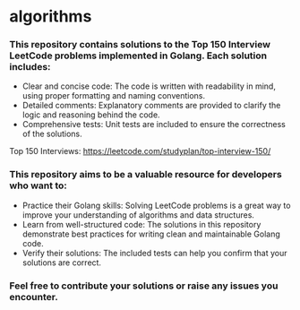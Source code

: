 # algorithms

### This repository contains solutions to the Top 150 Interview LeetCode problems implemented in Golang. Each solution includes:

* Clear and concise code: The code is written with readability in mind, using proper formatting and naming conventions.
* Detailed comments: Explanatory comments are provided to clarify the logic and reasoning behind the code.
* Comprehensive tests: Unit tests are included to ensure the correctness of the solutions.

Top 150 Interviews: https://leetcode.com/studyplan/top-interview-150/

### This repository aims to be a valuable resource for developers who want to:

* Practice their Golang skills: Solving LeetCode problems is a great way to improve your understanding of algorithms and data structures.
* Learn from well-structured code: The solutions in this repository demonstrate best practices for writing clean and maintainable Golang code.
* Verify their solutions: The included tests can help you confirm that your solutions are correct.

### Feel free to contribute your solutions or raise any issues you encounter.

